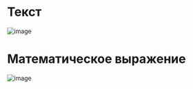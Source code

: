 # Текст 

![image](https://github.com/iis-32170x/RPIIS/assets/135509020/1af8a20b-958c-4a4a-a566-3fa7165477a4)

# Математическое выражение

![image](https://github.com/iis-32170x/RPIIS/assets/135509020/c3290a3e-5c6f-4ce0-b843-a9b888281ade)
